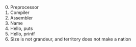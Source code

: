  0. Preprocessor
1. Compiler
2. Assembler
3. Name
4. Hello, puts
5. Hello, printf
6. Size is not grandeur, and territory does not make a nation 
